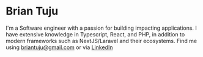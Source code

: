 # Brian Tuju

I'm a Software engineer with a passion for building impacting applications. I have extensive knowledge in Typescript, React, and PHP, in addition to modern frameworks such as NextJS/Laravel and their ecosystems. Find me using briantuju@gmail.com or via [LinkedIn](https://www.linkedin.com/in/omondi-tuju/)
